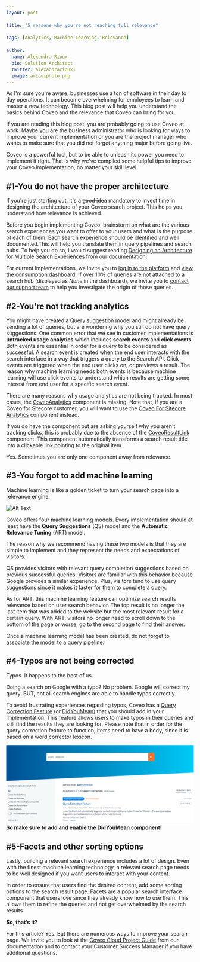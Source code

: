 ```yaml
---
layout: post

title: "5 reasons why you're not reaching full relevance"

tags: [Analytics, Machine Learning, Relevance]

author:
  name: Alexandra Rioux
  bio: Solution Architect
  twitter: alexandrarioux1
  image: ariouxphoto.png
---
```


As I'm sure you're aware, businesses use a ton of software in their day to day operations. It can become overwhelming for employees to learn and master a new technology. This blog post will help you understand the basics behind Coveo and the relevance that Coveo can bring for you.
 
If you are reading this blog post, you are probably going to use Coveo at work. Maybe you are the business administrator who is looking for ways to improve your current implementation or you are the project manager who wants to make sure that you did not forget anything major before going live. 
 
Coveo is a powerful tool, but to be able to unleash its power you need to implement it right. That is why we've compiled some helpful tips to improve your Coveo implementation, no matter your skill level.

<!-- more -->

## #1-You do not have the proper architecture 

If you're just starting out, it's a ~~good idea~~ mandatory to invest time in designing the architecture of your Coveo search project. This helps you understand how relevance is achieved. 

Before you begin implementing Coveo, brainstorm on what are the various search experiences you want to offer to your users and what is the purpose of each of them. Each search experience should be identified and well documented.This will help you translate them in query pipelines and search hubs. To help you do so, I would suggest reading [Designing an Architecture for Multiple Search Experiences](https://docs.coveo.com/en/2941/coveo-solutions/designing-an-architecture-for-many-search-experiences) from our documentation.

For current implementations, we invite you to [log in to the platform](https://platform.cloud.coveo.com/) and [view the consumption dashboard](https://docs.coveo.com/en/1855/cloud-v2-administrators/using-the-search-consumption-dashboard). If over 10% of queries are not attached to a search hub (displayed as *None* in the dashboard), we invite you to [contact our support team](https://connect.coveo.com/s/) to help you investigate the origin of those queries.

## #2-You're not tracking analytics

You might have created a Query suggestion model and might already be sending a lot of queries, but are wondering why you still do not have query suggestions. One common error that we see in customer implementations is **untracked usage analytics** which includes **search events** and **click events**. Both events are essential in order for a query to be considered as successful. A search event is created when the end user interacts with the search interface in a way that triggers a query to the Search API. Click events are triggered when the end user clicks on, or previews a result. The reason why machine learning needs both events is because machine learning will use click events to understand which results are getting some interest from end user for a specific search event.

There are many reasons why usage analytics are not being tracked. In most cases, the [CoveoAnalytics](https://coveo.github.io/search-ui/components/analytics.html) component is missing. Note that, if you are a Coveo for Sitecore customer, you will want to use the [Coveo For Sitecore Analytics](https://docs.coveo.com/en/2186/coveo-for-sitecore-v5/coveo-for-sitecore-analytics) component instead.

If you do have the component but are asking yourself why you aren't tracking clicks, this is probably due to the absence of the [CoveoResultLink](https://coveo.github.io/search-ui/components/resultlink.html) component. This component automatically transforms a search result title into a clickable link pointing to the original item.

Yes. Sometimes you are only one component away from relevance.

## #3-You forgot to add machine learning

Machine learning is like a golden ticket to turn your search page into a relevance engine. 

![Alt Text](https://media.giphy.com/media/VlZ2gfjYNxdVS/giphy.gif)

Coveo offers four machine learning models. Every implementation should at least have the **Query Suggestions** (QS) model and the **Automatic Relevance Tuning** (ART) model.

The reason why we recommend having these two models is that they are simple to implement and they represent the needs and expectations of visitors.

QS provides visitors with relevant query completion suggestions based on previous successful queries. Visitors are familiar with this behavior because Google provides a similar experience. Plus, visitors tend to use query suggestions since it makes it faster for them to complete a query.

As for ART, this machine learning feature can optimize search results relevance based on user search behavior. The top result is no longer the last item that was added to the website but the most relevant result for a certain query. With ART, visitors no longer need to scroll down to the bottom of the page or worse, go to the second page to find their answer. 

Once a machine learning model has been created, do not forget to [associate the model to a query pipeline](https://docs.coveo.com/en/2816/cloud-v2-administrators/managing-the-coveo-machine-learning-model-associations-with-query-pipelines).

## #4-Typos are not being corrected

Typos. It happens to the best of us. 
 
Doing a search on Google with a typo? No problem. Google will correct my query. BUT, not all search engines are able to handle typos correctly. 
 
To avoid frustrating experiences regarding typos, Coveo has a [Query Correction Feature](https://docs.coveo.com/en/1810/cloud-v2-administrators/query-correction-feature) (or [DidYouMean](https://coveo.github.io/search-ui/components/didyoumean.html)) that you should add in your implementation. This feature allows users to make typos in their queries and still find the results they are looking for. Please note that in order for the query correction feature to function, items need to have a body, since it is based on a word corrector lexicon.

![IMAGE](/images/querycorection.png)
**So make sure to add and enable the DidYouMean component!**

## #5-Facets and other sorting options

Lastly, building a relevant search experience includes a lot of design. Even with the finest machine learning technology, a relevant search page needs to be well designed if you want users to interact with your content. 
 
In order to ensure that users find the desired content, add some sorting options to the search result page. Facets are a popular search interface component that users love since they already know how to use them. This allows them to refine the queries and not get overwhelmed by the search results

**So, that’s it?**
 
For this article? Yes. But there are numerous ways to improve your search page. We invite you to look at the [Coveo Cloud Project Guide](https://docs.coveo.com/en/2648/coveo-solutions/coveo-cloud-project-guide) from our documentation and to contact your Customer Success Manager if you have additional questions.




